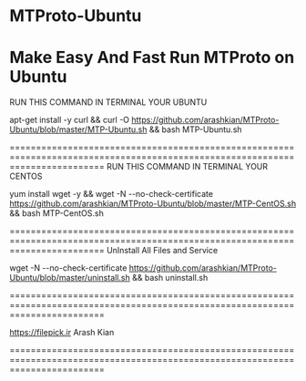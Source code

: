 # MTProto-Ubuntu
Make Easy And Fast Run MTProto on Ubuntu
==============================================================================================================================
RUN THIS COMMAND IN TERMINAL YOUR UBUNTU

apt-get install -y curl && curl -O https://github.com/arashkian/MTProto-Ubuntu/blob/master/MTP-Ubuntu.sh  && bash MTP-Ubuntu.sh

==============================================================================================================================
RUN THIS COMMAND IN TERMINAL YOUR CENTOS

yum install wget -y && wget -N --no-check-certificate  https://github.com/arashkian/MTProto-Ubuntu/blob/master/MTP-CentOS.sh  && bash MTP-CentOS.sh

==============================================================================================================================
UnInstall All Files and Service

wget -N --no-check-certificate  https://github.com/arashkian/MTProto-Ubuntu/blob/master/uninstall.sh  && bash uninstall.sh

==============================================================================================================================

https://filepick.ir
Arash Kian

==============================================================================================================================
